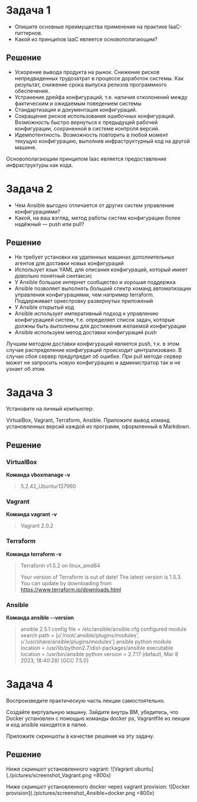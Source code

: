 # Задача 1

- Опишите основные преимущества применения на практике IaaC-паттернов.
- Какой из принципов IaaC является основополагающим?

## Решение

- Ускорение вывода продукта на рынок. Снижение рисков непредвиденных трудозатрат в процессе доработок системы. Как результат, снижение срока выпуска релизов программного обеспечения.
- Устранение дрейфа конфигураций, т.е. наличия отколонений между фактическим и ожидаемым поведением системы
- Стандартизация и документация конфигураций. 
- Сокращение рисков использования ошибочных конфигураций. Возможность быстро вернуться к предыдущей рабочей конфигурации, сохраненной в системе контроля версий.
- Идемпотентность. Возможность повторить в любой момент текущую конфигурацию, выполнив инфраструктурный код на другой машине.

Основополагающим принципом Iaac является предоставление инфраструктуры как кода.

# Задача 2

- Чем Ansible выгодно отличается от других систем управление конфигурациями?
- Какой, на ваш взгляд, метод работы систем конфигурации более надёжный — push или pull?

## Решение

- Не требует установки на удаленных машинах дополнительных агентов для доставки новых конфигураций
- Использует язык YAML для описания конфигураций, который имеет довольно понятный синтаксис
- У Ansible большое интернет сообщество и хорошая поддержка
- Ansible позволяет выполнять больший спектр команд автоматизации управления конфигурациями, чем например terraform. Поддерживает оркестровку развернутых приложений
- У Ansible открытый код
- Ansible использует императивный подход к управлению конфигурацией систем, т.е. определяет список задач, которые должны быть выполнены для достижения желаемой конфигурации
- Ansible используем метод доставки конфигураций push

Лучшим методом доставки конфигураций является push, т.к. в этом случае распределение конфигураций происходит централизовано. В случае сбоя сервер предупредит об ошибке. При pull методе сервер может не запросить новую конфигурацию и администратор так и не узнает об этом.

# Задача 3

Установите на личный компьютер:

VirtualBox,
Vagrant,
Terraform,
Ansible.
Приложите вывод команд установленных версий каждой из программ, оформленный в Markdown.

## Решение

### VirtualBox 
**Команда vboxmanage -v**
> 5.2.42_Ubuntur137960

### Vagrant

**Команда vagrant -v**
> Vagrant 2.0.2

### Terraform
 
**Команда terraform -v**
> Terraform v1.5.2
> on linux_amd64
> 
> Your version of Terraform is out of date! The latest version
> is 1.5.3. You can update by downloading from https://www.terraform.io/downloads.html

### Ansible

**Команда  ansible --version**
> ansible 2.5.1
>  config file = /etc/ansible/ansible.cfg
>  configured module search path = [u'/root/.ansible/plugins/modules', u'/usr/share/ansible/plugins/modules']
>  ansible python module location = /usr/lib/python2.7/dist-packages/ansible
>  executable location = /usr/bin/ansible
>  python version = 2.7.17 (default, Mar  8 2023, 18:40:28) [GCC 7.5.0]

# Задача 4 

Воспроизведите практическую часть лекции самостоятельно.

Создайте виртуальную машину.
Зайдите внутрь ВМ, убедитесь, что Docker установлен с помощью команды
docker ps,
Vagrantfile из лекции и код ansible находятся в папке.
 
Приложите скриншоты в качестве решения на эту задачу.


## Решение

Ниже скриншот установленного vagrant:
![Vagrant ubuntu](./pictures/screenshot_Vagrant.png =800x) 

Ниже скриншот установленного docker через vagrant provision:
![Docker provision](./pictures/screenshot_Ansible+docker.png =800x)


 

 


